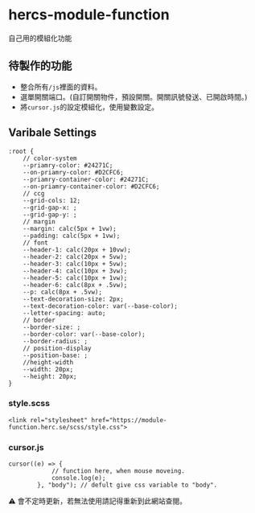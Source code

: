 # hercs-module-function
自己用的模組化功能

## 待製作的功能
- 整合所有``/js``裡面的資料。
- 選單開關端口。(自訂開關物件，預設開關。開關訊號發送、已開啟時間。)
- 將``cursor.js``的設定模組化，使用變數設定。

## Varibale Settings
```
:root {
    // color-system
    --priamry-color: #24271C;
    --on-priamry-color: #D2CFC6;
    --priamry-container-color: #24271C;
    --on-priamry-container-color: #D2CFC6;
    // ccg
    --grid-cols: 12;
    --grid-gap-x: ;
    --grid-gap-y: ;
    // margin
    --margin: calc(5px + 1vw);
    --padding: calc(5px + 1vw);
    // font
    --header-1: calc(20px + 10vw);
    --header-2: calc(20px + 5vw);
    --header-3: calc(10px + 5vw);
    --header-4: calc(10px + 3vw);
    --header-5: calc(10px + 1vw);
    --header-6: calc(8px + .5vw);
    --p: calc(8px + .5vw);
    --text-decoration-size: 2px;
    --text-decoration-color: var(--base-color);
    --letter-spacing: auto;
    // border
    --border-size: ;
    --border-color: var(--base-color);
    --border-radius: ;
    // position-display
    --position-base: ;
    //height-width
    --width: 20px;
    --height: 20px;
}
```

### style.scss

```
<link rel="stylesheet" href="https://module-function.herc.se/scss/style.css">
```

### cursor.js

```
cursor((e) => {
            // function here, when mouse moveing.
            console.log(e);
        }, "body"); // defult give css variable to "body".
```



⚠ 會不定時更新，若無法使用請記得重新到此網站查閱。
